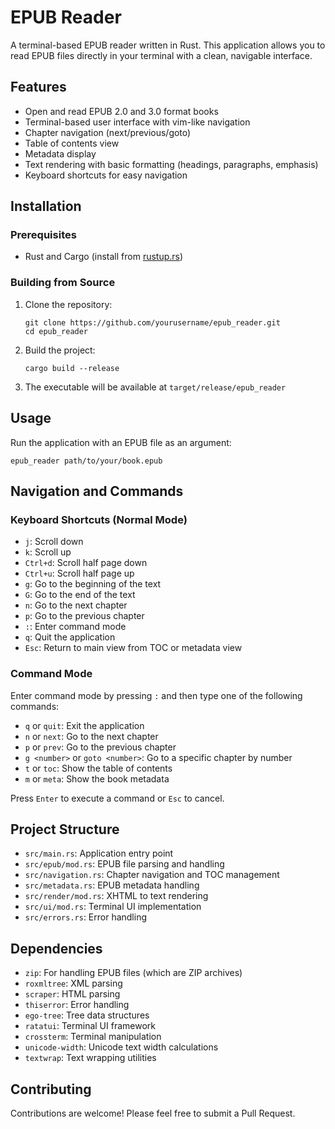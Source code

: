 # EPUB Reader

A terminal-based EPUB reader written in Rust. This application allows you to read EPUB files directly in your terminal with a clean, navigable interface.

## Features

- Open and read EPUB 2.0 and 3.0 format books
- Terminal-based user interface with vim-like navigation
- Chapter navigation (next/previous/goto)
- Table of contents view
- Metadata display
- Text rendering with basic formatting (headings, paragraphs, emphasis)
- Keyboard shortcuts for easy navigation

## Installation

### Prerequisites

- Rust and Cargo (install from [rustup.rs](https://rustup.rs/))

### Building from Source

1. Clone the repository:
   ```
   git clone https://github.com/yourusername/epub_reader.git
   cd epub_reader
   ```

2. Build the project:
   ```
   cargo build --release
   ```

3. The executable will be available at `target/release/epub_reader`

## Usage

Run the application with an EPUB file as an argument:

```
epub_reader path/to/your/book.epub
```

## Navigation and Commands

### Keyboard Shortcuts (Normal Mode)

- `j`: Scroll down
- `k`: Scroll up
- `Ctrl+d`: Scroll half page down
- `Ctrl+u`: Scroll half page up
- `g`: Go to the beginning of the text
- `G`: Go to the end of the text
- `n`: Go to the next chapter
- `p`: Go to the previous chapter
- `:`: Enter command mode
- `q`: Quit the application
- `Esc`: Return to main view from TOC or metadata view

### Command Mode

Enter command mode by pressing `:` and then type one of the following commands:

- `q` or `quit`: Exit the application
- `n` or `next`: Go to the next chapter
- `p` or `prev`: Go to the previous chapter
- `g <number>` or `goto <number>`: Go to a specific chapter by number
- `t` or `toc`: Show the table of contents
- `m` or `meta`: Show the book metadata

Press `Enter` to execute a command or `Esc` to cancel.

## Project Structure

- `src/main.rs`: Application entry point
- `src/epub/mod.rs`: EPUB file parsing and handling
- `src/navigation.rs`: Chapter navigation and TOC management
- `src/metadata.rs`: EPUB metadata handling
- `src/render/mod.rs`: XHTML to text rendering
- `src/ui/mod.rs`: Terminal UI implementation
- `src/errors.rs`: Error handling

## Dependencies

- `zip`: For handling EPUB files (which are ZIP archives)
- `roxmltree`: XML parsing
- `scraper`: HTML parsing
- `thiserror`: Error handling
- `ego-tree`: Tree data structures
- `ratatui`: Terminal UI framework
- `crossterm`: Terminal manipulation
- `unicode-width`: Unicode text width calculations
- `textwrap`: Text wrapping utilities

## Contributing

Contributions are welcome! Please feel free to submit a Pull Request.
